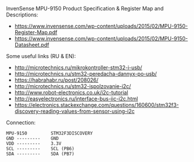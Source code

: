 InvenSense MPU-9150 Product Specification & Register Map and Descriptions:

* https://www.invensense.com/wp-content/uploads/2015/02/MPU-9150-Register-Map.pdf
* https://www.invensense.com/wp-content/uploads/2015/02/MPU-9150-Datasheet.pdf

Some useful links (RU & EN):

* http://microtechnics.ru/mikrokontroller-stm32-i-usb/
* http://microtechnics.ru/stm32-peredacha-dannyx-po-usb/
* https://habrahabr.ru/post/208026/
* http://microtechnics.ru/stm32-ispolzovanie-i2c/
* http://www.robot-electronics.co.uk/i2c-tutorial
* http://easyelectronics.ru/interface-bus-iic-i2c.html
* https://electronics.stackexchange.com/questions/160600/stm32f3-discovery-reading-values-from-sensor-using-i2c

Connection:
```
MPU-9150 	     STM32F3DISCOVERY
GND	---------    GND
VDD	---------    3.3V
SCL	---------    SCL (PB6)
SDA	---------    SDA (PB7)
```

